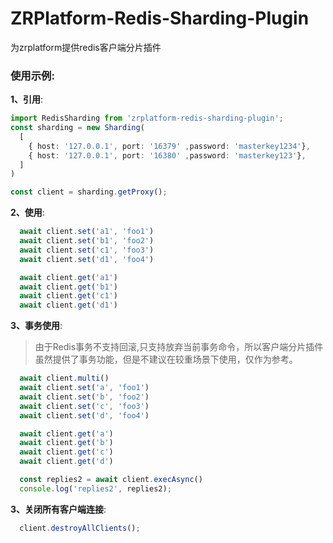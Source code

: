 # ZRPlatform-Redis-Sharding-Plugin
为zrplatform提供redis客户端分片插件


### 使用示例:

**1、引用**:

```ts
import RedisSharding from 'zrplatform-redis-sharding-plugin';
const sharding = new Sharding(
  [
    { host: '127.0.0.1', port: '16379' ,password: 'masterkey1234'},
    { host: '127.0.0.1', port: '16380' ,password: 'masterkey123'},
  ]
)

const client = sharding.getProxy();

````

**2、使用**:

```ts
  await client.set('a1', 'foo1')
  await client.set('b1', 'foo2')
  await client.set('c1', 'foo3')
  await client.set('d1', 'foo4')

  await client.get('a1')
  await client.get('b1')
  await client.get('c1')
  await client.get('d1')
```

**3、事务使用**:
  >由于Redis事务不支持回滚,只支持放弃当前事务命令，所以客户端分片插件虽然提供了事务功能，但是不建议在较重场景下使用，仅作为参考。

```ts
  await client.multi()
  await client.set('a', 'foo1')
  await client.set('b', 'foo2')
  await client.set('c', 'foo3')
  await client.set('d', 'foo4')

  await client.get('a')
  await client.get('b')
  await client.get('c')
  await client.get('d')

  const replies2 = await client.execAsync()
  console.log('replies2', replies2);
```

**3、关闭所有客户端连接**:

```ts
  client.destroyAllClients();
```